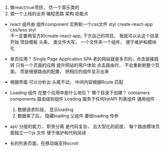 1. 做react/vue项目， 仿一个音乐类的
2. 做一个上线的业务 编程思路 架构 技能点

- react  组件由 组件component 实例和一个css文件 styl
  create-react-app  css/less  styl  
  不一定要用官方的create-react-app, 下次自己的项目， 我就可以从这个目录开始  项目模板
  头条， 
  类文件大写， 一个文件夹一个组件， 便于维护和模块化 
- 单页应用？ Single Page Application SPA
  老的网站就是多页的，点击链接跳转
  只有一个页面的应用 
  提升网站的用户体验 
  点击路由时， 不会重新刷整个页面， 而是根据路由的配置， 把相应的组件显示出来  
- 根据界面 可以分析出 头尾不动， 中间内容根据Route 匹配 
- Loading 组件 在整个应用中是什么地位？ 
  哪个目录下创建？ 
  containers 
  components  路由级别组件 
  Loading 服务于任何listAPI 列表组件  通用组件

  1. 数据请求阶段， 显示loading
  2. 数据来了后， 隐藏loading
  父组件 要给loading 传参  

- api/  分层的能力， 职责分离 是代码复杂， 且大型化的前提， 
  每个路由模块页面独立一个js 文件   便于维护和代码阅读

- 长的列表页面，在移动端支持scroll
